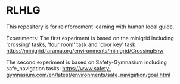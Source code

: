 # RLHLG
This repository is for reinforcement learning with human local guide.

Experiments:
The first experiment is based on the minigrid including 'crossing' tasks, 'four room' task and 'door key' task:
https://minigrid.farama.org/environments/minigrid/CrossingEnv/

The second experiment is based on Safety-Gymnasium including safe_navigation tasks:
https://www.safety-gymnasium.com/en/latest/environments/safe_navigation/goal.html

